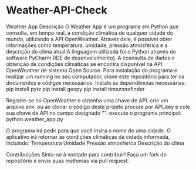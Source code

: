 # Weather-API-Check
Weather App
Descrição
O Weather App é um programa em Python que consulta, em tempo real, a condição climática de qualquer cidade do mundo, utilizando a API OpenWeather. Através dele, é possível obter informações como temperatura, umidade, pressão atmosférica e a descrição do clima atual.A linguagem utilizada foi o Python através do software PyCharm (IDE de desenvolvimento). A cosnsulta de dados o obtenção de condições climáticas se encontra disponível na API OpenWeather de sistema Open Source.
Para instalação do programa e realizar um running no seu computador, clone este repositório para ter os documentos e códigos necessários.
Instale as dependências necessárias:
pip install pytz
pip install geopy
pip install timezonefinder

Registre-se no OpenWeather e obtenha uma chave de API.
crie um arquivo.env, ou ao clonar o código deste projeto procure por API_key e cole sua chave de API no campo designado "".
execute o programa principal:
python weather_app.py

O programa irá pedir para que você insira o nome de uma cidade.
O aplicativo irá retornar as condições climáticas da cidade informada, incluindo:
Temperatura
Umidade
Pressão atmosférica
Descrição do clima

Contribuições
Sinta-se à vontade para contribuir! Faça um fork do repositório e envie suas melhorias via pull request.
